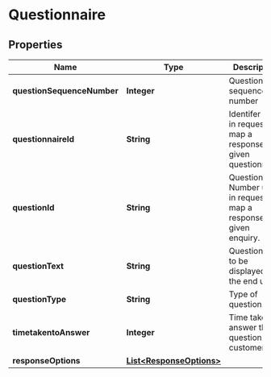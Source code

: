 # Questionnaire

## Properties
Name | Type | Description | Notes
------------ | ------------- | ------------- | -------------
**questionSequenceNumber** | **Integer** | Question sequence number |  [optional]
**questionnaireId** | **String** | Identifer used in request to map a response to a given questionnaire. |  [optional]
**questionId** | **String** | Question Number used in request to map a response to a given enquiry. |  [optional]
**questionText** | **String** | Question text to be displayed to the end user. |  [optional]
**questionType** | **String** | Type of question. |  [optional]
**timetakentoAnswer** | **Integer** | Time taken to answer this question by customer. |  [optional]
**responseOptions** | [**List&lt;ResponseOptions&gt;**](ResponseOptions.md) |  |  [optional]
